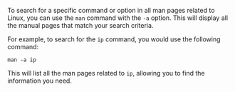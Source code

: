 To search for a specific command or option in all man pages related to Linux, you can use the `man` command with the `-a` option. This will display all the manual pages that match your search criteria. 

For example, to search for the `ip` command, you would use the following command: 

```
man -a ip
```

This will list all the man pages related to `ip`, allowing you to find the information you need.
